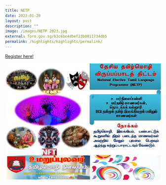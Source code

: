 ```yaml
---
title: NETP
date: 2023-01-20
layout: post
description: ""
image: /images/NETP 2023.jpg
external: form.gov.sg/63c6be4dbef23b0011734db5
permalink: /highlights/highlights/permalink/
---
```

[Register here!](https://form.gov.sg/63c6be4dbef23b0011734db5)

<a href="https://form.gov.sg/63c6be4dbef23b0011734db5">
<img alt="" src="/images/NETP%202023.jpg"></a>